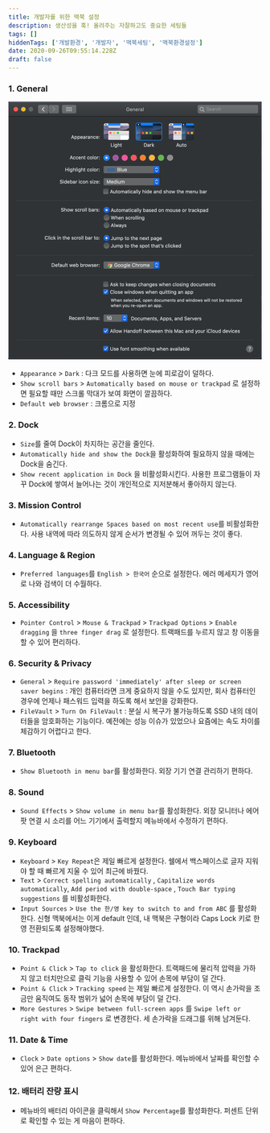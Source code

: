 ```yaml
---
title: 개발자를 위한 맥북 설정
description: 생산성을 훅! 올려주는 자잘하고도 중요한 세팅들
tags: []
hiddenTags: ['개발환경', '개발자', '맥북세팅', '맥북환경설정']
date: 2020-09-26T09:55:14.228Z
draft: false
---
```


### 1. General
![이미지 설명](./img/dev-setup-mac/01-general.png)
- `Appearance` > `Dark` : 다크 모드를 사용하면 눈에 피로감이 덜하다.
- `Show scroll bars` > `Automatically based on mouse or trackpad` 로 설정하면 필요할 때만 스크롤 막대가 보여 화면이 깔끔하다.
- `Default web browser` : 크롬으로 지정

### 2. Dock

- `Size`를 줄여 Dock이 차지하는 공간을 줄인다.
- `Automatically hide and show the Dock`을 활성화하여 필요하지 않을 때에는 Dock을 숨긴다.
- `Show recent application in Dock` 을 비활성화시킨다. 사용한 프로그램들이 자꾸 Dock에 쌓여서 늘어나는 것이 개인적으로 지저분해서 좋아하지 않는다.

### 3. Mission Control

- `Automatically rearrange Spaces based on most recent use`를 비활성화한다. 사용 내역에 따라 의도하지 않게 순서가 변경될 수 있어 꺼두는 것이 좋다.

### 4. Language & Region

- `Preferred languages`를 `English > 한국어` 순으로 설정한다. 에러 메세지가 영어로 나와 검색이 더 수월하다.

### 5. Accessibility

- `Pointer Control` > `Mouse & Trackpad` > `Trackpad Options` > `Enable dragging` 을 `three finger drag` 로 설정한다. 트랙패드를 누르지 않고 창 이동을 할 수 있어 편리하다.

### 6. Security & Privacy

- `General` > `Require password 'immediately' after sleep or screen saver begins` : 개인 컴퓨터라면 크게 중요하지 않을 수도 있지만, 회사 컴퓨터인 경우에 언제나 패스워드 입력을 하도록 해서 보안을 강화한다.
- `FileVault` > `Turn On FileVault` : 분실 시 복구가 불가능하도록 SSD 내의 데이터들을 암호화하는 기능이다. 예전에는 성능 이슈가 있었으나 요즘에는 속도 차이를 체감하기 어렵다고 한다.

### 7. Bluetooth

- `Show Bluetooth in menu bar`를 활성화한다. 외장 기기 연결 관리하기 편하다.

### 8. Sound

- `Sound Effects` > `Show volume in menu bar`를 활성화한다. 외장 모니터나 에어팟 연결 시 소리를 어느 기기에서 출력할지 메뉴바에서 수정하기 편하다.

### 9. Keyboard

- `Keyboard` > `Key Repeat`은 제일 빠르게 설정한다. 쉘에서 백스페이스로 글자 지워야 할 때 빠르게 지울 수 있어 최근에 바꿨다.
- `Text` > `Correct spelling automatically` , `Capitalize words automatically`,  `Add period with double-space` , `Touch Bar typing suggestions` 를 비활성화한다.
- `Input Sources` > `Use the 한/영 key to switch to and from ABC` 를 활성화한다. 신형 맥북에서는 이게 default 인데, 내 맥북은 구형이라 Caps Lock 키로 한영 전환되도록 설정해야했다.

### 10. Trackpad

- `Point & Click` > `Tap to click` 을 활성화한다. 트랙패드에 물리적 압력을 가하지 않고 터치만으로 클릭 기능을 사용할 수 있어 손목에 부담이 덜 간다.
- `Point & Click` > `Tracking speed` 는 제일 빠르게 설정한다. 이 역시 손가락을 조금만 움직여도 동작 범위가 넓어 손목에 부담이 덜 간다.
- `More Gestures` > `Swipe between full-screen apps` 를 `Swipe left or right with four fingers` 로 변경한다. 세 손가락을 드래그를 위해 남겨둔다.

### 11. Date & Time

- `Clock` > `Date options` > `Show date`를 활성화한다. 메뉴바에서 날짜를 확인할 수 있어 은근 편하다.

### 12. 배터리 잔량 표시

- 메뉴바의 배터리 아이콘을 클릭해서 `Show Percentage`를 활성화한다. 퍼센트 단위로 확인할 수 있는 게 마음이 편하다.
